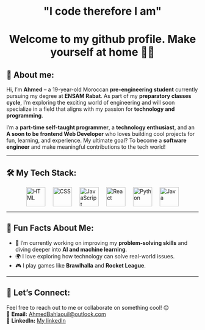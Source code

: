 
<div align="center">
  <h1>"I code therefore I am"</h1>
  <h1> Welcome to my github profile. Make yourself at home 🫡🫡</h1>
</div>


## 🚀 About me:
Hi, I’m **Ahmed** – a 19-year-old Moroccan **pre-engineering student** currently pursuing my degree at **ENSAM Rabat**. As part of my **preparatory classes cycle**, I’m exploring the exciting world of engineering and will soon specialize in a field that aligns with my passion for **technology and programming**.

I’m a **part-time self-taught programmer**, a **technology enthusiast**, and an **A soon to be frontend Web Developer** who loves building cool projects for fun, learning, and experience. My ultimate goal? To become a **software engineer** and make meaningful contributions to the tech world!

---

## 🛠️ My Tech Stack:
<div style="display: flex; justify-content: center; align-items: center; gap: 20px;">
  <img src="https://cdn.jsdelivr.net/gh/devicons/devicon/icons/html5/html5-original.svg" alt="HTML" width="50" />
  <img src="https://upload.wikimedia.org/wikipedia/commons/a/ab/Official_CSS_Logo.svg" alt="CSS" width="50" />
  <img src="https://cdn.jsdelivr.net/gh/devicons/devicon/icons/javascript/javascript-original.svg" alt="JavaScript" width="50" />
  <img src="https://cdn.jsdelivr.net/gh/devicons/devicon/icons/react/react-original.svg" alt="React" width="50" />
  <img src="https://cdn.jsdelivr.net/gh/devicons/devicon/icons/python/python-original.svg" alt="Python" width="50" />
  <img src="https://cdn.jsdelivr.net/gh/devicons/devicon/icons/java/java-original.svg" alt="Java" width="50" />
</div>


---

## 🌟 Fun Facts About Me:
- 🔭 I’m currently working on improving my **problem-solving skills** and diving deeper into **AI and machine learning**.
- 🌍 I love exploring how technology can solve real-world issues.
- 🎮 I play games like **Brawlhalla** and **Rocket League**.

---

## 💬 Let’s Connect:
Feel free to reach out to me or collaborate on something cool! 😊  
📧 **Email:** [AhmedBahlaouil@outlook.com](mailto:AhmedBahlaouil@outlook.com)  
💼 **LinkedIn:** [My linkedIn](https://linkedin.com/in/ahmed-bahlaoui)  
